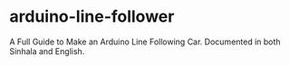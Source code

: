 # arduino-line-follower
A Full Guide to Make an Arduino Line Following Car. Documented in both Sinhala and English.
